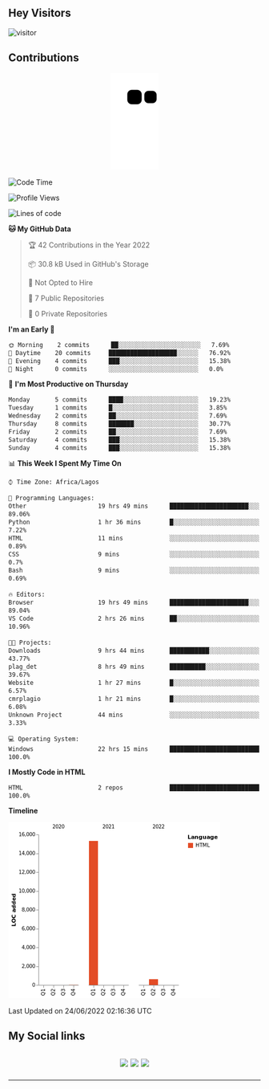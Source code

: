 ## Hey Visitors
![visitor](https://profile-counter.glitch.me/akum2/count.svg)

## Contributions
<p align="center">
  <img src="https://raw.githubusercontent.com/akum2/akum2/output/github-contribution-grid-snake.svg" />
</p>

<!--START_SECTION:waka-->
![Code Time](http://img.shields.io/badge/Code%20Time-30%20hrs%2014%20mins-blue)

![Profile Views](http://img.shields.io/badge/Profile%20Views-78-blue)

![Lines of code](https://img.shields.io/badge/From%20Hello%20World%20I%27ve%20Written-16%20Thousand%20lines%20of%20code-blue)

**🐱 My GitHub Data** 

> 🏆 42 Contributions in the Year 2022
 > 
> 📦 30.8 kB Used in GitHub's Storage 
 > 
> 🚫 Not Opted to Hire
 > 
> 📜 7 Public Repositories 
 > 
> 🔑 0 Private Repositories  
 > 
**I'm an Early 🐤** 

```text
🌞 Morning    2 commits      ██░░░░░░░░░░░░░░░░░░░░░░░   7.69% 
🌆 Daytime    20 commits     ███████████████████░░░░░░   76.92% 
🌃 Evening    4 commits      ███░░░░░░░░░░░░░░░░░░░░░░   15.38% 
🌙 Night      0 commits      ░░░░░░░░░░░░░░░░░░░░░░░░░   0.0%

```
📅 **I'm Most Productive on Thursday** 

```text
Monday       5 commits      ████░░░░░░░░░░░░░░░░░░░░░   19.23% 
Tuesday      1 commits      █░░░░░░░░░░░░░░░░░░░░░░░░   3.85% 
Wednesday    2 commits      ██░░░░░░░░░░░░░░░░░░░░░░░   7.69% 
Thursday     8 commits      ███████░░░░░░░░░░░░░░░░░░   30.77% 
Friday       2 commits      ██░░░░░░░░░░░░░░░░░░░░░░░   7.69% 
Saturday     4 commits      ███░░░░░░░░░░░░░░░░░░░░░░   15.38% 
Sunday       4 commits      ███░░░░░░░░░░░░░░░░░░░░░░   15.38%

```


📊 **This Week I Spent My Time On** 

```text
⌚︎ Time Zone: Africa/Lagos

💬 Programming Languages: 
Other                    19 hrs 49 mins      ██████████████████████░░░   89.06% 
Python                   1 hr 36 mins        █░░░░░░░░░░░░░░░░░░░░░░░░   7.22% 
HTML                     11 mins             ░░░░░░░░░░░░░░░░░░░░░░░░░   0.89% 
CSS                      9 mins              ░░░░░░░░░░░░░░░░░░░░░░░░░   0.7% 
Bash                     9 mins              ░░░░░░░░░░░░░░░░░░░░░░░░░   0.69%

🔥 Editors: 
Browser                  19 hrs 49 mins      ██████████████████████░░░   89.04% 
VS Code                  2 hrs 26 mins       ██░░░░░░░░░░░░░░░░░░░░░░░   10.96%

🐱‍💻 Projects: 
Downloads                9 hrs 44 mins       ███████████░░░░░░░░░░░░░░   43.77% 
plag_det                 8 hrs 49 mins       ██████████░░░░░░░░░░░░░░░   39.67% 
Website                  1 hr 27 mins        █░░░░░░░░░░░░░░░░░░░░░░░░   6.57% 
cmrplagio                1 hr 21 mins        █░░░░░░░░░░░░░░░░░░░░░░░░   6.08% 
Unknown Project          44 mins             ░░░░░░░░░░░░░░░░░░░░░░░░░   3.33%

💻 Operating System: 
Windows                  22 hrs 15 mins      █████████████████████████   100.0%

```

**I Mostly Code in HTML** 

```text
HTML                     2 repos             █████████████████████████   100.0%

```


**Timeline**

![Chart not found](https://raw.githubusercontent.com/akum2/akum2/main/charts/bar_graph.png) 


 Last Updated on 24/06/2022 02:16:36 UTC
<!--END_SECTION:waka-->

<h2>My Social links <h2>
<p align="center">
  <a href="https://twitter.com/Okobiona"><img src="https://img.shields.io/badge/twitter-%231DA1F2.svg?style=for-the-badge&logo=Twitter&logoColor=white"></a>
  <a href="https://www.linkedin.com/in/okobi-neris-akum-681bb4199"><img src="https://img.shields.io/badge/linkedin-%230077B5.svg?style=for-the-badge&logo=linkedin&logoColor=white"></a>
  <a href="https://instagram.com/Okobiona"><img src="https://img.shields.io/badge/instagram-%23E4405F.svg?style=for-the-badge&logo=Instagram&logoColor=white"></a>
</p>
<hr>
